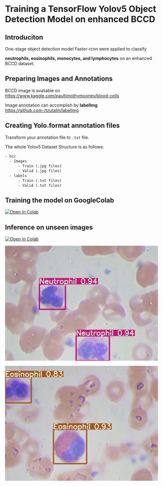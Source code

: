 # Training a TensorFlow Yolov5 Object Detection Model on enhanced BCCD

## Introduciton
 One-stage object detection model Faster-rcnn were applied to classify 
 
 **neutrophils, eosinophils, monocytes, and lymphocytes** on an enhanced BCCD dataset.

## Preparing  Images and Annotations

 BCCD image is avaliable on https://www.kaggle.com/paultimothymooney/blood-cells

 Image annotation can accomplish by **labelImg**  <https://github.com-/tzutalin/labelImg>

## Creating Yolo.format annotation files
 Transform your annotation file to ```.txt``` file. 

  The whole Yolov5 Dataset Structure is as follows:

  ```
  - bcc
    - Images
        - Train (.jpg files)
        - Valid (.jpg files)
    - labels
        - Train (.txt files)
        - Valid (.txt files)
  ```

## Training the model on GoogleColab 
 [![Open In Colab](https://colab.research.google.com/assets/colab-badge.svg)](https://colab.research.google.com/drive/1ykDblSdT_NzMha0Mh5N7cskfuiYfc67y?usp=sharing)

## Inference on unseen images
  [![Open In Colab](https://colab.research.google.com/assets/colab-badge.svg)](https://colab.research.google.com/drive/1ykDblSdT_NzMha0Mh5N7cskfuiYfc67y?usp=sharing)



 ![](./inference/exp4/BloodImage_00031.jpg)

 

 ![](./inference/exp4/BloodImage_00044.jpg)
